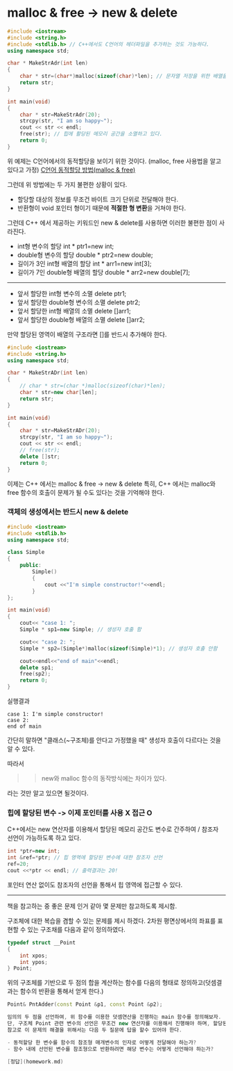# malloc & free -> new & delete

```cpp
#include <iostream>
#include <string.h>
#include <stdlib.h> // C++에서도 C언어의 헤더파일을 추가하는 것도 가능하다.
using namespace std;

char * MakeStrAdr(int len)
{
    char * str=(char*)malloc(sizeof(char)*len); // 문자열 저장을 위한 배열을 힙 영역에 할당하고 있다.
    return str;
}

int main(void)
{
    char * str=MakeStrAdr(20);
    strcpy(str, "I am so happy~");
    cout << str << endl;
    free(str); // 힙에 활당된 메모리 공간을 소멸하고 있다.
    return 0;
}
```

위 예제는 C언어에서의 동적할당을 보이기 위한 것이다. (malloc, free 사용법을 알고 있다고 가정)
[C언어 동적할당 방법(malloc & free)](https://blog.naver.com/revrow2621/223338770720)

그런데 위 방법에는 두 가지 불편한 상황이 있다.

- 할당할 대상의 정보를 무조건 바이트 크기 단위로 전달해야 한다.
- 반환형이 void 포인터 형이기 때문에 **적절한 형 변환**을 거쳐야 한다.

그런데 C++ 에서 제공하는 키워드인 new & delete를 사용하면 이러한 불편한 점이 사라진다.

- int형 변수의 할당 int * ptr1=new int;
- double형 변수의 할당 double * ptr2=new double;
- 길이가 3인 int형 배열의 할당 int * arr1=new int[3];
- 길이가 7인 double형 배열의 할당 double * arr2=new double[7];
-----------------------------------------------------------
- 앞서 할당한 int형 변수의 소멸 delete ptr1;
- 앞서 할당한 double형 변수의 소멸 delete ptr2;
- 앞서 할당한 int형 배열의 소멸 delete []arr1;
- 앞서 할당한 double형 배열의 소멸 delete []arr2;

만약 할당된 영역이 배열의 구조라면 []를 반드시 추가해야 한다.

```cpp
#include <iostream>
#include <string.h>
using namespace std;

char * MakeStrADr(int len)
{
    // char * str=(char *)malloc(sizeof(char)*len);
    char * str=new char[len];
    return str;
}

int main(void)
{
    char * str=MakeStrADr(20);
    strcpy(str, "I am so happy~");
    cout << str << endl;
    // free(str);
    delete []str;
    return 0;
}
```

이제는 C++ 에서는 malloc & free -> new & delete
특히, C++ 에서는 malloc와 free 함수의 호출이 문제가 될 수도 있다는 것을 기억해야 한다.

### 객체의 생성에서는 반드시 new & delete

```cpp
#include <iostream>
#include <stdlib.h>
using namespace std;

class Simple
{
    public:
        Simple()
        {
            cout <<"I'm simple constructor!"<<endl;
        }
};

int main(void)
{
    cout<< "case 1: ";
    Simple * sp1=new Simple; // 생성자 호출 함

    cout<< "case 2: ";
    Simple * sp2=(Simple*)malloc(sizeof(Simple)*1); // 생성자 호출 안함

    cout<<endl<<"end of main"<<endl;
    delete sp1;
    free(sp2);
    return 0;
}
```

실행결과
```
case 1: I'm simple constructor!
case 2:
end of main
```

간단히 말하면 "클래스(~구조체)를 안다고 가정했을 때"
생성자 호출이 다르다는 것을 알 수 있다.

따라서
>> new와 malloc 함수의 동작방식에는 차이가 있다.

라는 것만 알고 있으면 될것이다.

### 힙에 할당된 변수 -> 이제 포인터를 사용 X 접근 O

C++에서는 new 연산자를 이용해서 할당된 메모리 공간도 변수로 간주하여 / 참조자 선언이 가능하도록 하고 있다.

```cpp
int *ptr=new int;
int &ref=*ptr; // 힙 영역에 할당된 변수에 대한 참조자 선언
ref=20;
cout <<*ptr << endl; // 출력결과는 20!
```

포인터 연산 없이도 참조자의 선언을 통해서 힙 영역에 접근할 수 있다.

-----------------------------------------

책을 참고하는 중 좋은 문제 인거 같아 몇 문제만 참고하도록 제시함.

구조체에 대한 복습을 겸할 수 있는 문제를 제시 하겠다. 2차원 평면상에서의 좌표를 표현할 수 있는 구조채를 다음과 같이 정의하였다.

```cpp
typedef struct __Point
{
    int xpos;
    int ypos;
} Point;
```
위의 구조체를 기반으로 두 점의 합을 계산하는 함수를 다음의 형태로 정의하고(덧셈결과는 함수의 반환을 통해서 얻게 한다.)
```cpp
Point& PntAdder(const Point &p1, const Point &p2);

임의의 두 점을 선언하여, 위 함수를 이용한 덧셈연산을 진행하는 main 함수를 정의해보자. 
단, 구조체 Point 관련 변수의 선언은 무조건 new 연산자를 이용해서 진행해야 하며, 할당된 메모리 공간의 소멸도 철저해야 한다.
참고로 이 문제의 해결을 위해서는 다음 두 질문에 답을 할수 있어야 한다.

- 동적할당 한 변수를 함수의 참조형 매개변수의 인자로 어떻게 전달해야 하는가?
- 함수 내에 선언된 변수를 참조형으로 반환하려면 해당 변수는 어떻게 선언해야 하는가?

[정답](homework.md)